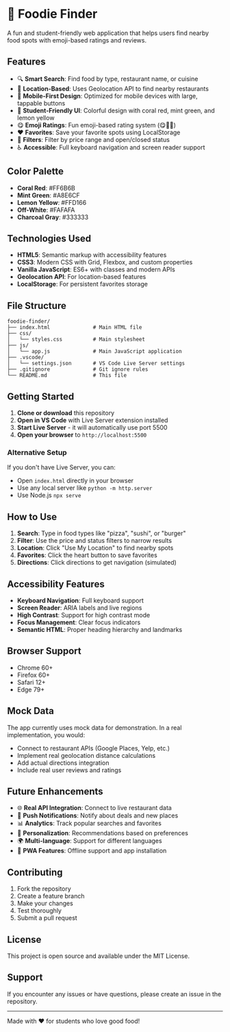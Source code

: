 # 🍕 Foodie Finder

A fun and student-friendly web application that helps users find nearby food spots with emoji-based ratings and reviews.

## Features

- 🔍 **Smart Search**: Find food by type, restaurant name, or cuisine
- 🎯 **Location-Based**: Uses Geolocation API to find nearby restaurants
- 📱 **Mobile-First Design**: Optimized for mobile devices with large, tappable buttons
- 🎨 **Student-Friendly UI**: Colorful design with coral red, mint green, and lemon yellow
- 😋 **Emoji Ratings**: Fun emoji-based rating system (😋🤤🥱)
- ❤️ **Favorites**: Save your favorite spots using LocalStorage
- 🔧 **Filters**: Filter by price range and open/closed status
- ♿ **Accessible**: Full keyboard navigation and screen reader support

## Color Palette

- **Coral Red**: #FF6B6B
- **Mint Green**: #A8E6CF
- **Lemon Yellow**: #FFD166
- **Off-White**: #FAFAFA
- **Charcoal Gray**: #333333

## Technologies Used

- **HTML5**: Semantic markup with accessibility features
- **CSS3**: Modern CSS with Grid, Flexbox, and custom properties
- **Vanilla JavaScript**: ES6+ with classes and modern APIs
- **Geolocation API**: For location-based features
- **LocalStorage**: For persistent favorites storage

## File Structure

```
foodie-finder/
├── index.html              # Main HTML file
├── css/
│   └── styles.css          # Main stylesheet
├── js/
│   └── app.js              # Main JavaScript application
├── .vscode/
│   └── settings.json       # VS Code Live Server settings
├── .gitignore              # Git ignore rules
└── README.md               # This file
```

## Getting Started

1. **Clone or download** this repository
2. **Open in VS Code** with Live Server extension installed
3. **Start Live Server** - it will automatically use port 5500
4. **Open your browser** to `http://localhost:5500`

### Alternative Setup

If you don't have Live Server, you can:
- Open `index.html` directly in your browser
- Use any local server like `python -m http.server`
- Use Node.js `npx serve`

## How to Use

1. **Search**: Type in food types like "pizza", "sushi", or "burger"
2. **Filter**: Use the price and status filters to narrow results
3. **Location**: Click "Use My Location" to find nearby spots
4. **Favorites**: Click the heart button to save favorites
5. **Directions**: Click directions to get navigation (simulated)

## Accessibility Features

- **Keyboard Navigation**: Full keyboard support
- **Screen Reader**: ARIA labels and live regions
- **High Contrast**: Support for high contrast mode
- **Focus Management**: Clear focus indicators
- **Semantic HTML**: Proper heading hierarchy and landmarks

## Browser Support

- Chrome 60+
- Firefox 60+
- Safari 12+
- Edge 79+

## Mock Data

The app currently uses mock data for demonstration. In a real implementation, you would:
- Connect to restaurant APIs (Google Places, Yelp, etc.)
- Implement real geolocation distance calculations
- Add actual directions integration
- Include real user reviews and ratings

## Future Enhancements

- 🌐 **Real API Integration**: Connect to live restaurant data
- 🔔 **Push Notifications**: Notify about deals and new places
- 📊 **Analytics**: Track popular searches and favorites
- 🎯 **Personalization**: Recommendations based on preferences
- 🌍 **Multi-language**: Support for different languages
- 📱 **PWA Features**: Offline support and app installation

## Contributing

1. Fork the repository
2. Create a feature branch
3. Make your changes
4. Test thoroughly
5. Submit a pull request

## License

This project is open source and available under the MIT License.

## Support

If you encounter any issues or have questions, please create an issue in the repository.

---

Made with ❤️ for students who love good food!
